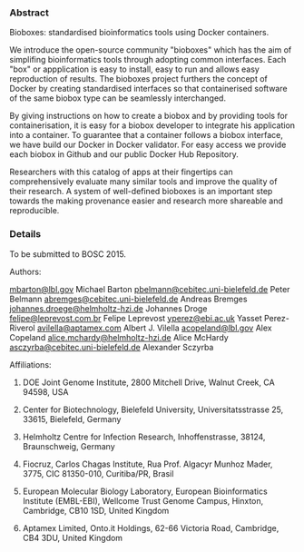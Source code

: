 ### Abstract

Bioboxes: standardised bioinformatics tools using Docker containers.

We introduce the open-source community "bioboxes" which has the aim of simplifing bioinformatics tools through adopting common interfaces. Each "box" or appplication is easy to
install, easy to run and allows easy reproduction of results. 
The bioboxes project furthers the concept of Docker by creating standardised interfaces so that containerised software of the same biobox type can be seamlessly interchanged.

By giving instructions on how to create a biobox and by providing tools for containerisation, 
it is easy for a biobox developer to integrate his application into a
container. To guarantee that a container follows a biobox interface, we
have build our Docker in Docker validator. For easy access we provide each biobox in
Github and our public Docker Hub Repository.

Researchers with this catalog of apps at their fingertips can comprehensively
evaluate many similar tools and improve the quality of their research. 
A system of well-defined bioboxes is an important step towards the making provenance easier and research more shareable and reproducible.

### Details

To be submitted to BOSC 2015.

Authors:

mbarton@lbl.gov Michael Barton
pbelmann@cebitec.uni-bielefeld.de Peter Belmann
abremges@cebitec.uni-bielefeld.de Andreas Bremges
johannes.droege@helmholtz-hzi.de Johannes Droge
felipe@leprevost.com.br Felipe Leprevost
yperez@ebi.ac.uk Yasset Perez-Riverol
avilella@aptamex.com Albert J. Vilella
acopeland@lbl.gov Alex Copeland
alice.mchardy@helmholtz-hzi.de Alice McHardy
asczyrba@cebitec.uni-bielefeld.de Alexander Sczyrba

Affiliations:

1. DOE Joint Genome Institute, 2800 Mitchell Drive, Walnut Creek, CA 94598, USA

2. Center for Biotechnology, Bielefeld University, Universitatsstrasse 25, 33615, Bielefeld, Germany

3. Helmholtz Centre for Infection Research, Inhoffenstrasse, 38124, Braunschweig, Germany

4. Fiocruz, Carlos Chagas Institute, Rua Prof. Algacyr Munhoz Mader, 3775, CIC 81350-010, Curitiba/PR, Brasil

5. European Molecular Biology Laboratory, European Bioinformatics Institute (EMBL-EBI), Wellcome Trust Genome Campus, Hinxton, Cambridge, CB10 1SD, United Kingdom

6. Aptamex Limited, Onto.it Holdings, 62-66 Victoria Road, Cambridge, CB4 3DU, United Kingdom
